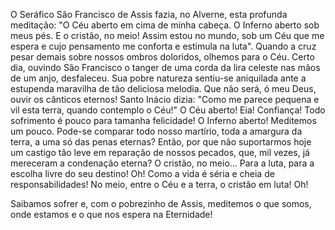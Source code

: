 
O Seráfico São Francisco de Assis fazia, no Alverne, esta profunda meditação: "O Céu aberto em cima de minha cabeça. O Inferno aberto sob meus pés. E o cristão, no meio! Assim estou no mundo, sob um Céu que me espera e cujo pensamento me conforta e estimula na luta". Quando a cruz pesar demais sobre nossos ombros doloridos, olhemos para o Céu. Certo dia, ouvindo São Francisco o tanger de uma corda da lira celeste nas mãos de um anjo, desfaleceu. Sua pobre natureza sentiu-se aniquilada ante a estupenda maravilha de tão deliciosa melodia. Que não será, ó meu Deus, ouvir os cânticos eternos! Santo Inácio dizia: "Como me parece pequena e vil esta terra, quando contemplo o Céu!" O Céu aberto! Eia! Confiança! Todo sofrimento é pouco para tamanha felicidade! O Inferno aberto! Meditemos um pouco. Pode-se comparar todo nosso martírio, toda a amargura da terra, a uma só das penas eternas? Então, por que não suportarmos hoje um castigo tão leve em reparação de nossos pecados, que, mil vezes, já mereceram a condenação eterna? O cristão, no meio\... Para a luta, para a escolha livre do seu destino! Oh! Como a vida é séria e cheia de responsabilidades! No meio, entre o Céu e a terra, o cristão em luta! Oh!

Saibamos sofrer e, com o pobrezinho de Assis, meditemos o que somos, onde estamos e o que nos espera na Eternidade!

